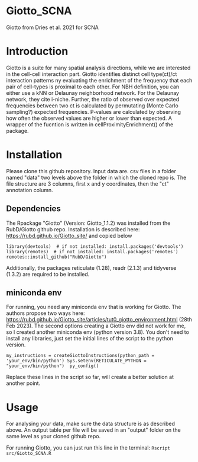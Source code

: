# Giotto_SCNA
Giotto from Dries et al. 2021 for SCNA

# Introduction
Giotto is a suite for many spatial analysis directions, while we are interested in the cell-cell interaction part. Giotto identifies distinct cell type(ct)/ct interaction patterns ny evaluating the enrichment of the frequency that each pair of cell-types is proximal to each other. For NBH definition, you can either use a kNN or Delaunay neighborhood network. For the Delaunay network, they cite i-niche. Further, the ratio of observed over expected frequencies between two ct is calculated by permutating (Monte Carlo sampling?) expected frequencies. P-values are calculated by observing how often the observed values are higher or lower than expected. A wrapper of the fucntion is written in cellProximityEnrichment() of the package.

# Installation

Please clone this github repository. Input data are. csv files in a folder named "data" two levels above the folder in which the cloned repo is. The file structure are 3 columns, first x and y coordinates, then the "ct" annotation column.

## Dependencies
The Rpackage "Giotto" (Version: Giotto_1.1.2) was installed from the RubD/Giotto github repo.
Installation is described here: https://rubd.github.io/Giotto_site/ and copied below

`library(devtools)  # if not installed: install.packages('devtools')
library(remotes)  # if not installed: install.packages('remotes')
remotes::install_github("RubD/Giotto")`

Additionally, the packages reticulate (1.28), readr (2.1.3) and tidyverse (1.3.2) are required to be installed.

## miniconda env

For running, you need any miniconda env that is working for Giotto. The authors propose two ways here: https://rubd.github.io/Giotto_site/articles/tut0_giotto_environment.html (28th Feb 2023).
The second options creating a Giotto env did not work for me, so I created another miniconda env (python version 3.8). You don't need to install any libraries, just set the initial lines of the script to the python version. 

`my_instructions = createGiottoInstructions(python_path = 'your_env/bin/python')
Sys.setenv(RETICULATE_PYTHON = "your_env/bin/python") 
py_config()`

Replace these lines in the script so far, will create a better solution at another point.

# Usage

For analysing your data, make sure the data structure is as described above. An output table per file will be saved in an "output" folder on the same level as your cloned github repo.

For running Giotto, you can just run this line in the terminal:
`Rscript src/Giotto_SCNA.R`





